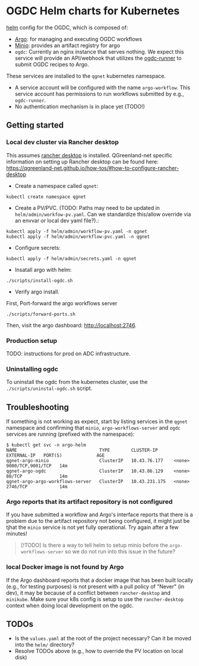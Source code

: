 # OGDC Helm charts for Kubernetes

[helm](https://helm.sh/) config for the OGDC, which is composed of:

* [Argo](https://argoproj.github.io/): for managing and executing OGDC workflows
* [Minio](https://github.com/minio/minio): provides an artifact registry for argo
* `ogdc`: Currently an nginx instance that serves nothing. We expect this
  service will provide an API/webhook that utilizes the
  [ogdc-runner](https://github.com/QGreenland-Net/ogdc-runner/) to submit OGDC
  recipes to Argo.
  
These services are installed to the `qgnet` kubernetes namespace.

* A service account will be configured with the name `argo-workflow`. This
  service account has permissions to run workflows submitted by e.g.,
  `ogdc-runner`.
* No authentication mechanism is in place yet (TODO!)


## Getting started

### Local dev cluster via Rancher desktop

This assumes [rancher desktop](https://rancherdesktop.io/) is
installed. QGreenland-net specific information on setting up Rancher desktop can
be found here:
<https://qgreenland-net.github.io/how-tos/#how-to-configure-rancher-desktop>

* Create a namespace called `qgnet`:

```
kubectl create namespace qgnet
```

* Create a PV/PVC. (TODO: Paths may need to be updated in
  `helm/admin/workfow-pv.yaml`. Can we standardize this/allow override via an
  envvar or local dev yaml file?).:

```
kubectl apply -f helm/admin/workflow-pv.yaml -n qgnet
kubectl apply -f helm/admin/workflow-pvc.yaml -n qgnet
```

* Configure secrets:

```
kubectl apply -f helm/admin/secrets.yaml -n qgnet
```

* Insatall argo with helm:

```
./scripts/install-ogdc.sh
```

* Verify argo install.

First, Port-forward the argo workflows server

```
./scripts/forward-ports.sh
```

Then, visit the argo dashboard: <http://localhost:2746>.


### Production setup

TODO: instructions for prod on ADC infrastructure.

### Uninstalling ogdc

To uninstall the ogdc from the kubernetes cluster, use the
`./scripts/uninstal-ogdc.sh` script.


## Troubleshooting

If something is not working as expect, start by listing services in the
`qgnet` namespace and confirming that `minio`, `argo-workflows-server` and
`ogdc` services are running (prefixed with the namespace):

```
$ kubectl get svc -n argo-helm
NAME                               TYPE        CLUSTER-IP      EXTERNAL-IP   PORT(S)             AGE
qgnet-argo-minio                   ClusterIP   10.43.76.177    <none>        9000/TCP,9001/TCP   14m
qgnet-argo-ogdc                    ClusterIP   10.43.86.129    <none>        80/TCP              14m
qgnet-argo-argo-workflows-server   ClusterIP   10.43.231.175   <none>        2746/TCP            14m
```

### Argo reports that its artifact repository is not configured

If you have submitted a workflow and Argo's interface reports that there is a
problem due to the artifact repository not being configured, it might just be
tjhat the `minio` service is not yet fully operational. Try again after a few
minutes!

> [!TODO]
> Is there a way to tell helm to setup minio before the `argo-workflows-server`
> so we do not run into this issue in the future?


### local Docker image is not found by Argo

If the Argo dashboard reports that a docker image that has been built locally
(e.g., for testing purposes) is not present with a pull policy of "Never" (in
dev), it may be because of a conflict between `rancher-desktop` and
`minikube`. Make sure your k8s config is setup to use the `rancher-desktop`
context when doing local development on the ogdc.


## TODOs

* Is the `values.yaml` at the root of the project necessary? Can it be moved into the `helm/` directory?
* Resolve TODOs above (e.g., how to override the PV location on local disk)
